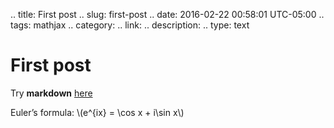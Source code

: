 .. title: First post
.. slug: first-post
.. date: 2016-02-22 00:58:01 UTC-05:00
.. tags: mathjax
.. category: 
.. link: 
.. description: 
.. type: text

# First post

Try __markdown__ [here](https://help.github.com/articles/basic-writing-and-formatting-syntax/)

Euler’s formula: \\(e^{ix} = \\cos x + i\\sin x\\)